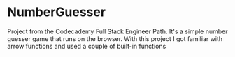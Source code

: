 # NumberGuesser
Project from the Codecademy Full Stack Engineer Path.  It's a simple number guesser game that runs on the browser. With this project I got familiar with arrow functions and used a couple of built-in functions
